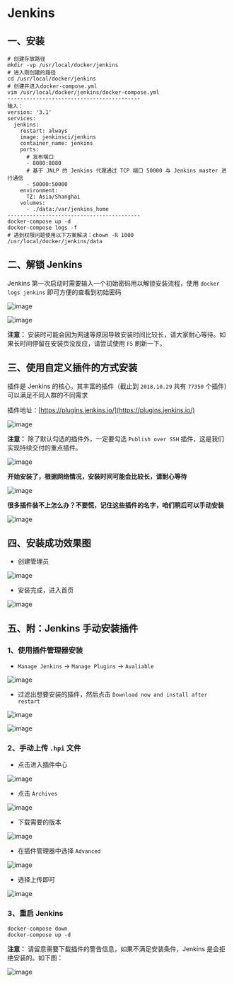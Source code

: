 # Jenkins

## 一、安装

```Plain Text
# 创建存放路径
mkdir -vp /usr/local/docker/jenkins
# 进入刚创建的路径
cd /usr/local/docker/jenkins
# 创建并进入docker-compose.yml
vim /usr/local/docker/jenkins/docker-compose.yml
------------------------------------------
输入：
version: '3.1'
services:
  jenkins:
    restart: always
    image: jenkinsci/jenkins
    container_name: jenkins
    ports:
      # 发布端口
      - 8080:8080
      # 基于 JNLP 的 Jenkins 代理通过 TCP 端口 50000 与 Jenkins master 进行通信
      - 50000:50000
    environment:
      TZ: Asia/Shanghai
    volumes:
      - ./data:/var/jenkins_home
------------------------------------------
docker-compose up -d
docker-compose logs -f
# 遇到权限问题使用以下方案解决：chown -R 1000 /usr/local/docker/jenkins/data
```

## 二、解锁 Jenkins

Jenkins 第一次启动时需要输入一个初始密码用以解锁安装流程，使用 `docker logs jenkins` 即可方便的查看到初始密码

![image](https://picgo-1301208976.cos.ap-beijing.myqcloud.com//typoraTDVGDREzz8k3O6YzYpTyK-9vjyCruoYg_lwB9vz1ZHo.png)

![image](https://picgo-1301208976.cos.ap-beijing.myqcloud.com//typoraDQ718XLsOaSAFalZT4A9mK-4HaYgtj67sytkwqbHJYM.png)

**注意：** 安装时可能会因为网速等原因导致安装时间比较长，请大家耐心等待。如果长时间停留在安装页没反应，请尝试使用 `F5` 刷新一下。

## 三、使用自定义插件的方式安装

插件是 Jenkins 的核心，其丰富的插件（截止到 `2018.10.29` 共有 `77350` 个插件）可以满足不同人群的不同需求

插件地址：[https://plugins.jenkins.io/](https://plugins.jenkins.io/)

![image](https://picgo-1301208976.cos.ap-beijing.myqcloud.com//typoralA76Xf_oyDAhoO4hP114efi3nqBrf4lX0t9AMwHLFJI.png)

**注意：** 除了默认勾选的插件外，一定要勾选 `Publish over SSH` 插件，这是我们实现持续交付的重点插件。

![image](https://picgo-1301208976.cos.ap-beijing.myqcloud.com//typoraaNklb_f6N41DI05eOgyYdlYNRf-KbmFsWlWltwLbY18.png)

**开始安装了，根据网络情况，安装时间可能会比较长，请耐心等待**

![image](https://picgo-1301208976.cos.ap-beijing.myqcloud.com//typorawoz79ALiHILNG9CwSFfCxnS13RV4ibFZLkkx9CdKD0M.png)

**很多插件装不上怎么办？不要慌，记住这些插件的名字，咱们稍后可以手动安装**

![image](https://picgo-1301208976.cos.ap-beijing.myqcloud.com//typorabeIRNSx70ZHus3YZd5XYdvHj8TBpIuZ0cxBYvR7lhww.png)

## 四、安装成功效果图

* 创建管理员

![image](https://picgo-1301208976.cos.ap-beijing.myqcloud.com//typoraj3RpBMMalOVx8MiVbFkiYrAXfh8abkcDQ9Oagp_Und4.png)

* 安装完成，进入首页

![image](https://picgo-1301208976.cos.ap-beijing.myqcloud.com//typoraIkEDy7lG9ppqFGocqwS_bBI4ohIfZucpc973w0Ycr-8.png)

## 五、附：Jenkins 手动安装插件

### 1、使用插件管理器安装

* `Manage Jenkins` -> `Manage Plugins` -> `Avaliable`

![image](https://picgo-1301208976.cos.ap-beijing.myqcloud.com//typoralVJ6K1SRnyX4udfKxw87WRvB5KR2-mPs61ByqhJjQtY.png)

* 过滤出想要安装的插件，然后点击 `Download now and install after restart`

![image](https://picgo-1301208976.cos.ap-beijing.myqcloud.com//typoraH9lfLS03Db7SRUtVs8cyDKDU5Whf-ydHFYmZaxLTu8A.png)

![image](https://picgo-1301208976.cos.ap-beijing.myqcloud.com//typoraPGKFe99jArswNM_cQIGf2nqWOnOZVXdAgyDZsSykpu0.png)

### 2、手动上传 `.hpi` 文件

* 点击进入插件中心

![image](https://picgo-1301208976.cos.ap-beijing.myqcloud.com//typorajZ4j1p_IqJAzbYICtfk6ZK_SqLG_vOfo8HlX3CzAUW8.png)

* 点击 `Archives`

![image](https://picgo-1301208976.cos.ap-beijing.myqcloud.com//typoraAguZRT_EyYFhhwOyGWiAuOyNDTE_q9HAigsANFz9enQ.png)

* 下载需要的版本

![image](https://picgo-1301208976.cos.ap-beijing.myqcloud.com//typoraVqkpazH1FqFTcoCKtzVcfES0YmCzWNZOpBj_IMs3SRU.png)

* 在插件管理器中选择 `Advanced`

![image](https://picgo-1301208976.cos.ap-beijing.myqcloud.com//typora7Q3URpKxMlM1p_-dfdCwlReoBAuL9uGhTlk6NCcTBqI.png)

* 选择上传即可

![image](https://picgo-1301208976.cos.ap-beijing.myqcloud.com//typoraMYsqd4JMb26Y3XvurbDSpjOmFLzF36Dkwy5I6gBCb60.png)

### 3、重启 Jenkins

```Plain Text
docker-compose down
docker-compose up -d
```

**注意：** 请留意需要下载插件的警告信息，如果不满足安装条件，Jenkins 是会拒绝安装的。如下图：

![image](https://picgo-1301208976.cos.ap-beijing.myqcloud.com//typoravoxyeXFTAkjX-7foZqApmaBot5LHZlDC9HIP-K4sGCY.png)

